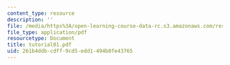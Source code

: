 ```yaml
---
content_type: resource
description: ''
file: /media/https%3A/open-learning-course-data-rc.s3.amazonaws.com/res-18-002-introduction-to-matlab-spring-2008/261b4ddbcdff9cd5edd1494b0fe43765_tutorial01.pdf
file_type: application/pdf
resourcetype: Document
title: tutorial01.pdf
uid: 261b4ddb-cdff-9cd5-edd1-494b0fe43765
---
```

